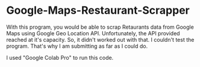 # Google-Maps-Restaurant-Scrapper
With this program, you would be able to scrap Retaurants data from Google Maps using Google Geo Location API. Unfortunately, the API provided reached at it's capacity. So, it didn't worked out with that. I couldn't test the program. That's why I am submitting as far as I could do.

I used "Google Colab Pro" to run this code. 
